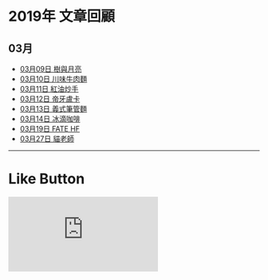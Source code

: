 # 2019年 文章回顧

## 03月
* [03月09日 樹與月亮](https://lazyteatime.github.io/2019/2019-03-09/2019-03-09 "樹與月亮")
* [03月10日 川味牛肉麵](https://lazyteatime.github.io/2019/2019-03-10/2019-03-10 "川味牛肉麵")
* [03月11日 紅油炒手](https://lazyteatime.github.io/2019/2019-03-11/2019-03-11 "紅油炒手")
* [03月12日 帝牙盧卡](https://lazyteatime.github.io/2019/2019-03-12/2019-03-12 "帝牙盧卡")
* [03月13日 義式筆管麵](https://lazyteatime.github.io/2019/2019-03-13/2019-03-13 "義式筆管麵")
* [03月14日 冰滴咖啡](https://lazyteatime.github.io/2019/2019-03-14/2019-03-14 "冰滴咖啡")
* [03月19日 FATE HF](https://lazyteatime.github.io/2019/2019-03-19/2019-03-19 "FATE")
* [03月27日 貓老師](https://lazyteatime.github.io/2019/2019-03-27/2019-03-27"貓老師")

* * *

# Like Button

  <iframe class="lc-margin-top-64 lc-margin-bottom-32 lc-mobile" data-v-b66e9a5a="" frameborder="0" src="https://button.like.co/in/embed/lazy_tea_time/button?referrer=https://lazyteatime.github.io/2019/2019&amp;type=wp"> </iframe>
